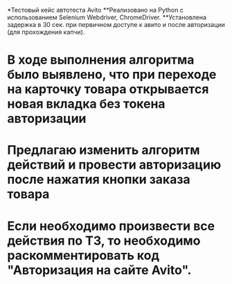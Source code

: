 *Тестовый кейс автотеста Avito
**Реализовано на Python с использованием Selenium Webdriver, ChromeDriver.
**Установлена задержка в 30 сек. при первичном доступе к авито и после авторизации (для прохождения капчи). 
# В ходе выполнения алгоритма было выявлено, что при переходе на карточку товара открывается новая вкладка без токена авторизации
# Предлагаю изменить алгоритм действий и провести авторизацию после нажатия кнопки заказа товара
# Если необходимо произвести все действия по ТЗ, то необходимо раскомментировать код "Авторизация на сайте Avito".
